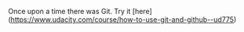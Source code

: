 Once upon a time there was Git.
Try it [here] (https://www.udacity.com/course/how-to-use-git-and-github--ud775)